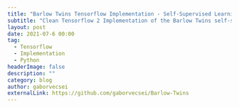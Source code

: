```yaml
---
title: "Barlow Twins Tensorflow Implementation - Self-Supervised Learning via Redundancy Reduction"
subtitle: "Clean Tensorflow 2 Implementation of the Barlow Twins self-supervised learning method"
layout: post
date: 2021-07-6 00:00
tag:
  - Tensorflow
  - Implementation
  - Python
headerImage: false
description: ""
category: blog
author: gaborvecsei
externalLink: https://github.com/gaborvecsei/Barlow-Twins
---
```

